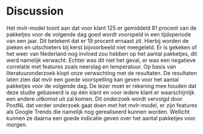# Discussion

Het mvlr-model toont aan dat voor klant 125 er gemiddeld 81 procent van de pakketjes voor de volgende dag goed wordt voorspeld in een tijdsperiode van een jaar. Dit betekent dat er 19 procent ernaast zit. Hierbij worden de pieken en uitschieters bij kerst bijvoorbeeld niet meegeteld. Er is gekeken of het weer van Nederland nog invloed zou hebben op het aantal pakketjes, dit werd namelijk verwacht. Echter was dit niet het geval, er was een negatieve correlatie met features zoals neerslag en temperatuur. Op basis van literatuuronderzoek klopt onze verwachting met de resultaten. De resultaten laten zien dat mvlr een goede voorspelling kan geven voor het aantal pakketjes voor de volgende dag. De lezer moet er rekening mee houden dat deze studie gebaseerd is op één klant en voor iedere klant er waarschijnlijk een andere uitkomst uit zal komen. Dit onderzoek wordt vervolgd door PostNL dat verder onderzoek gaat doen met het mvlr-model, er zijn features als Google Trends die namelijk nog gerealiseerd kunnen worden. Wellicht kunnen ze daarna een goede indicatie geven over het aantal pakketjes voor morgen. 
